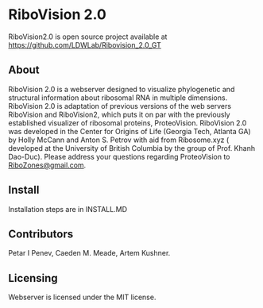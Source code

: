 # RiboVision 2.0

RiboVision2.0 is open source project available at https://github.com/LDWLab/Ribovision_2.0_GT

## About

RiboVision 2.0  is a webserver designed to visualize phylogenetic and structural information about ribosomal RNA  in multiple dimensions. RiboVision 2.0 is adaptation of previous versions of the web servers RiboVision and RiboVision2, which puts it on par with the previously established visualizer of ribosomal proteins, ProteoVision. RiboVision 2.0 was developed in the Center for Origins of Life (Georgia Tech, Atlanta GA) by Holly McCann and Anton S. Petrov with aid from Ribosome.xyz (
developed at the University of British Columbia by the group of Prof. Khanh Dao-Duc). Please address your questions regarding ProteoVision to RiboZones@gmail.com.

## Install

Installation steps are in INSTALL.MD

## Contributors
Petar I Penev, Caeden M. Meade, Artem Kushner.

## Licensing 
Webserver is licensed under the MIT license.
